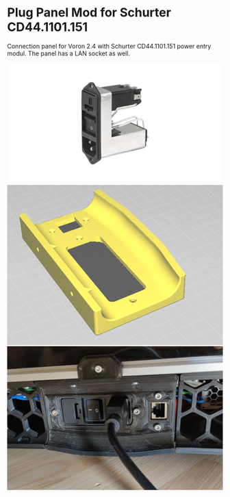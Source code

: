 # Plug Panel Mod for Schurter CD44.1101.151
Connection panel for Voron 2.4 with Schurter CD44.1101.151 power entry modul.
The panel has a LAN socket as well.

![pic1](./images/Schurter-CD14.1101.151.jpg)
![pic2](./images/stl_image.jpg)
![pic3](./images/panel_printed.jpg)